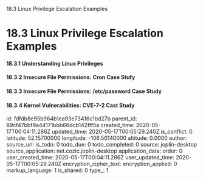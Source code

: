 18.3 Linux Privilege Escalation Examples

# 18.3 Linux Privilege Escalation Examples
#### 18.3.1 Understanding Linux Privileges
#### 18.3.2 Insecure File Permissions: Cron Case Stufy
#### 18.3.3 Insecure File Permissions: /etc/password Case Study
#### 18.3.4 Kernel Vulnerabilities: CVE-7-2 Cast Study

id: fdfdb8e95b964b1ea93e73416c1bd27b
parent_id: 89cf47bbf9a44171bbb66dcb142fff5a
created_time: 2020-05-17T00:04:11.286Z
updated_time: 2020-05-17T00:05:29.240Z
is_conflict: 0
latitude: 52.15700000
longitude: -106.56140000
altitude: 0.0000
author: 
source_url: 
is_todo: 0
todo_due: 0
todo_completed: 0
source: joplin-desktop
source_application: net.cozic.joplin-desktop
application_data: 
order: 0
user_created_time: 2020-05-17T00:04:11.286Z
user_updated_time: 2020-05-17T00:05:29.240Z
encryption_cipher_text: 
encryption_applied: 0
markup_language: 1
is_shared: 0
type_: 1